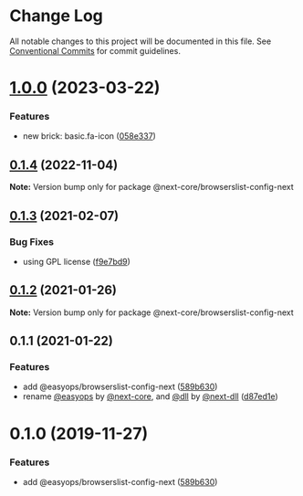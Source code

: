 # Change Log

All notable changes to this project will be documented in this file.
See [Conventional Commits](https://conventionalcommits.org) for commit guidelines.

# [1.0.0](https://github.com/easyops-cn/next-core/compare/@next-core/browserslist-config-next@0.1.4...@next-core/browserslist-config-next@1.0.0) (2023-03-22)

### Features

- new brick: basic.fa-icon ([058e337](https://github.com/easyops-cn/next-core/commit/058e3378dac63764853f814d25569eeb63d6c928))

## [0.1.4](https://github.com/easyops-cn/next-core/compare/@next-core/browserslist-config-next@0.1.3...@next-core/browserslist-config-next@0.1.4) (2022-11-04)

**Note:** Version bump only for package @next-core/browserslist-config-next

## [0.1.3](https://github.com/easyops-cn/next-core/compare/@next-core/browserslist-config-next@0.1.2...@next-core/browserslist-config-next@0.1.3) (2021-02-07)

### Bug Fixes

- using GPL license ([f9e7bd9](https://github.com/easyops-cn/next-core/commit/f9e7bd9))

## [0.1.2](https://github.com/easyops-cn/next-core/compare/@next-core/browserslist-config-next@0.1.1...@next-core/browserslist-config-next@0.1.2) (2021-01-26)

**Note:** Version bump only for package @next-core/browserslist-config-next

## 0.1.1 (2021-01-22)

### Features

- add @easyops/browserslist-config-next ([589b630](https://github.com/easyops-cn/next-core/commit/589b630))
- rename [@easyops](https://github.com/easyops) by [@next-core](https://github.com/next-core), and [@dll](https://github.com/dll) by [@next-dll](https://github.com/next-dll) ([d87ed1e](https://github.com/easyops-cn/next-core/commit/d87ed1e))

# 0.1.0 (2019-11-27)

### Features

- add @easyops/browserslist-config-next ([589b630](https://git.easyops.local/anyclouds/next-core/commits/589b630))
